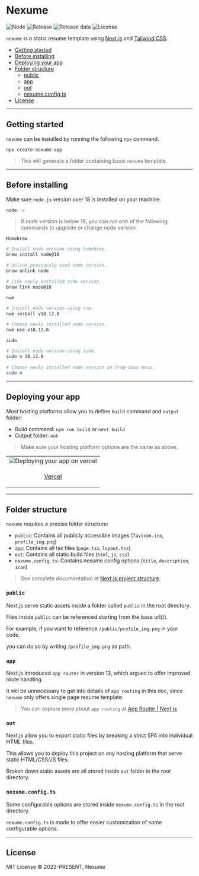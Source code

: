 # Nexume

![Node](https://img.shields.io/badge/node-v18.+-%238A5CF5)
![Release](https://img.shields.io/github/v/release/taedonn/nexume?color=8A5CF5)
![Release data](https://img.shields.io/github/release-date/taedonn/nexume?color=8A5CF5)
![License](https://img.shields.io/badge/license-MIT-%238A5CF5)

`nexume` is a static resume template using [Next.js](https://github.com/vercel/next.js) and [Tailwind CSS](https://github.com/tailwindlabs/tailwindcss).

- [Getting started](#getting-started)
- [Before installing](#before-installing)
- [Deploying your app](#deploying-your-app)
- [Folder structure](#folder-structure)
  - [public](#public)
  - [app](#app)
  - [out](#out)
  - [nexume.config.ts](#nexume.config.ts)
- [License](#license)

-----

## Getting started

`nexume` can be installed by running the following `npx` command.

```
npx create-nexume-app
```

> This will generate a folder containing basic `nexume` template.

-----

## Before installing

Make sure `node.js` version over 18 is installed on your machine.

```bash
node -v
```

> if node version is below 18, you can run one of the following commands to upgrade or change node version.

`Homebrew`

```bash
# Install node version using homebrew.
brew install node@18

# Unlink previously used node version.
brew unlink node

# Link newly installed node version.
brew link node@18
```

`nvm`

```bash
# Install node version using nvm.
nvm install v18.12.0

# Choose newly installed node version.
nvm use v18.12.0
```

`sudo`

```bash
# Install node version using sudo.
sudo n 18.12.0

# Choose newly installed node version on drop-down menu.
sudo n
```

-----

## Deploying your app

Most hosting platforms allow you to define `build` command and `output` folder:

- Build command: `npm run build` or `next build`
- Output folder: `out`

> Make sure your hosting platform options are the same as above.

<table>
  <tr>
    <td>
      <img src="https://nexume.s3.ap-northeast-2.amazonaws.com/readme_deploying_your_app.png" alt="Deploying your app on vercel"/>
    </td>
  </tr>
  <tr>
    <td>
      <p align=center><a href="https://vercel.com">Vercel</a></p>
    </td>
  </tr>
</table>

-----

## Folder structure

`nexume` requires a precise folder structure:

- `public`: Contains all publicly accessible images (`favicon.ico`, `profile_img.png`)
- `app`: Contains all tsx files (`page.tsx`, `layout.tsx`)
- `out`: Contains all static build files (`html`, `js`, `css`)
- `nexume.config.ts`: Contains nexume config options (`title`, `description`, `icon`)

> See complete documentation at [Next.js project structure](https://nextjs.org/docs/getting-started/project-structure).

### `public`

Next.js serve static assets inside a folder called `public` in the root directory. 

Files inside `public` can be referenced starting from the base url(/).

For example, if you want to reference `/public/profile_img.png` in your code, 

you can do so by writing `/profile_img.png` as path.

### `app`

Next.js introduced `app router` in version 13, which argues to offer improved route handling.

It will be unnecessary to get into details of `app routing` in this doc, since `nexume` only offers single page resume template.

> You can explore more about `app routing` at [App Router | Next.js](https://nextjs.org/docs/app/building-your-application/routing#advanced-routing-patterns)

### `out`

Next.js allow you to export static files by breaking a strict SPA into individual HTML files.

This allows you to deploy this project on any hosting platform that serve static HTML/CSS/JS files.

Broken down static assets are all stored inside `out` folder in the root directory.

### `nexume.config.ts`

Some configurable options are stored inside `nexume.config.ts` in the root directory.

`nexume.config.ts` is made to offer easier customization of some configurable options.

-----

## License

MIT License © 2023-PRESENT, Nexume

